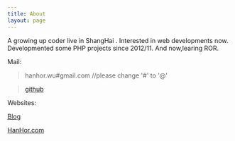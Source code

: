 ```yaml
---
title: About
layout: page
---
```


A growing up coder live in ShangHai . Interested in web developments now.  Developmented some PHP projects since 2012/11. And now,learing ROR.

Mail:
> hanhor.wu#gmail.com  //please change '#' to '@'

> [github](https://github.com/waynezhang)

Websites:

[Blog](http://blog.hanhor.com)

[HanHor.com](htttp://www.hanhor.com)
